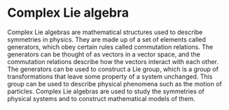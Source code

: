 # Complex Lie algebra

Complex Lie algebras are mathematical structures used to describe symmetries in physics. They are made up of a set of elements called generators, which obey certain rules called commutation relations. The generators can be thought of as vectors in a vector space, and the commutation relations describe how the vectors interact with each other. The generators can be used to construct a Lie group, which is a group of transformations that leave some property of a system unchanged. This group can be used to describe physical phenomena such as the motion of particles. Complex Lie algebras are used to study the symmetries of physical systems and to construct mathematical models of them.
